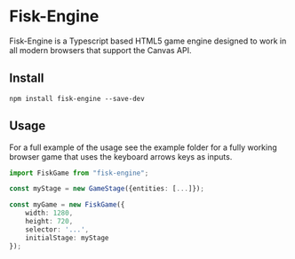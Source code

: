 # Fisk-Engine

Fisk-Engine is a Typescript based HTML5 game engine designed to work in all modern browsers that support the Canvas API.

## Install

`npm install fisk-engine --save-dev`

## Usage

For a full example of the usage see the example folder for a fully working browser game that uses the keyboard arrows keys as inputs.

```Typescript
import FiskGame from "fisk-engine";

const myStage = new GameStage({entities: [...]});

const myGame = new FiskGame({
    width: 1280,
    height: 720,
    selector: '...',
    initialStage: myStage
});

```